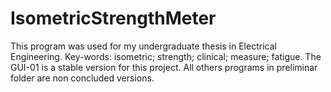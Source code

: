 # IsometricStrengthMeter
This program was used for my undergraduate thesis in Electrical Engineering. Key-words: isometric; strength; clinical; measure; fatigue.
The GUI-01 is a stable version for this project. All others programs in preliminar folder are non concluded versions.
